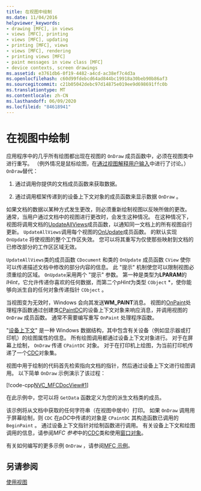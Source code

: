 ```yaml
---
title: 在视图中绘制
ms.date: 11/04/2016
helpviewer_keywords:
- drawing [MFC], in views
- views [MFC], printing
- views [MFC], updating
- printing [MFC], views
- views [MFC], rendering
- printing views [MFC]
- paint messages in view class [MFC]
- device contexts, screen drawings
ms.assetid: e3761db6-0f19-4482-a4cd-ac38ef7c4d3a
ms.openlocfilehash: c60d99fdebcd64ad844bc19918a30beb90b86af3
ms.sourcegitcommit: c21b05042debc97d14875e019ee9d698691ffc0b
ms.translationtype: MT
ms.contentlocale: zh-CN
ms.lasthandoff: 06/09/2020
ms.locfileid: "84618941"
---
```

# <a name="drawing-in-a-view"></a>在视图中绘制

应用程序中的几乎所有绘图都出现在视图的 `OnDraw` 成员函数中，必须在视图类中进行重写。 （例外情况是鼠标绘图，在[通过视图解释用户输入](interpreting-user-input-through-a-view.md)中进行了讨论。）`OnDraw`替代：

1. 通过调用你提供的文档成员函数来获取数据。

1. 通过调用框架传递到的设备上下文对象的成员函数来显示数据 `OnDraw` 。

如果文档的数据以某种方式发生更改，则必须重新绘制视图以反映所做的更改。 通常，当用户通过文档中的视图进行更改时，会发生这种情况。 在这种情况下，视图将调用文档的[UpdateAllViews](reference/cdocument-class.md#updateallviews)成员函数，以通知同一文档上的所有视图自行更新。 `UpdateAllViews`调用每个视图的[OnUpdate](reference/cview-class.md#onupdate)成员函数。 的默认实现 `OnUpdate` 将使视图的整个工作区失效。 您可以将其重写为仅使那些映射到文档的已修改部分的工作区区域无效。

`UpdateAllViews`类的成员函数 `CDocument` 和类的 `OnUpdate` 成员函数 `CView` 使你可以传递描述文档中修改的部分内容的信息。 此 "提示" 机制使您可以限制视图必须重绘的区域。 `OnUpdate`采用两个 "提示" 参数。 第一种是类型为**LPARAM**的*lHint*，它允许传递你喜欢的任何数据，而第二个*pHint*为类型 `CObject` *，使你能够向派生自的任何对象传递指针 `CObject` 。

当视图变为无效时，Windows 会向其发送**WM_PAINT**消息。 视图的[OnPaint](reference/cwnd-class.md#onpaint)处理程序函数通过创建类[CPaintDC](reference/cpaintdc-class.md)的设备上下文对象来响应消息，并调用视图的 `OnDraw` 成员函数。 通常不需要编写重写 `OnPaint` 处理程序函数。

"[设备上下文](device-contexts.md)" 是一种 Windows 数据结构，其中包含有关设备（例如显示器或打印机）的绘图属性的信息。 所有绘图调用都通过设备上下文对象进行。 对于在屏幕上绘制， `OnDraw` 传递 `CPaintDC` 对象。 对于在打印机上绘图，为当前打印机传递了一个[CDC](reference/cdc-class.md)对象集。

视图中用于绘制的代码首先检索指向文档的指针，然后通过设备上下文进行绘图调用。 以下简单 `OnDraw` 示例演示了该过程：

[!code-cpp[NVC_MFCDocView#1](codesnippet/cpp/drawing-in-a-view_1.cpp)]

在此示例中，您可以将 `GetData` 函数定义为您的派生文档类的成员。

该示例将从文档中获取的任何字符串（在视图中居中）打印。 如果 `OnDraw` 调用用于屏幕绘制，则 `CDC` 在*pDC*中传递的对象是 `CPaintDC` 其构造函数已调用的 `BeginPaint` 。 通过设备上下文指针对绘制函数进行调用。 有关设备上下文和绘图调用的信息，请参阅*MFC 参考*中的[CDC](reference/cdc-class.md)类和使用[窗口对象](working-with-window-objects.md)。

有关如何编写的更多示例 `OnDraw` ，请参阅[MFC 示例](../overview/visual-cpp-samples.md#mfc-samples)。

## <a name="see-also"></a>另请参阅

[使用视图](using-views.md)
